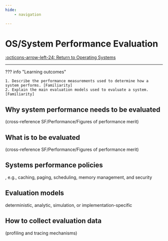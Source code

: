 ```yaml
---
hide:
    - navigation 

---
```

# OS/System Performance Evaluation

[:octicons-arrow-left-24: Return to Operating Systems](/Knowledge-Notebook/Operating-Systems/)

---

??? info "Learning outcomes"

    1. Describe the performance measurements used to determine how a system performs. [Familiarity]
    2. Explain the main evaluation models used to evaluate a system. [Familiarity]

## Why system performance needs to be evaluated

(cross-reference SF/Performance/Figures of performance merit)

## What is to be evaluated

(cross-reference SF/Performance/Figures of performance merit)

## Systems performance policies

, e.g., caching, paging, scheduling, memory management, and security

## Evaluation models

deterministic, analytic, simulation, or implementation-specific

## How to collect evaluation data

(profiling and tracing mechanisms)

